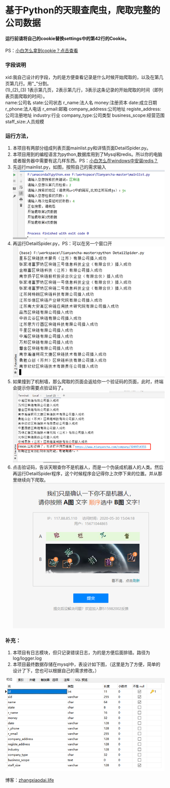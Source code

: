 # 基于Python的天眼查爬虫，爬取完整的公司数据
#### 运行前请将自己的cookie替换settings中的第42行的Cookie。

PS：<a href="https://blog.csdn.net/MuWinter/article/details/75313476" rel="nofollow">小白怎么拿到cookie？点击查看</a>

### 字段说明
xid:我自己设计的字段，为的是方便查看记录是什么时候开始爬取的，以及在第几页第几行。用"\_"分割。<br>(1)\_(2)_(3) 1表示第几页，2表示第几行，3表示这条记录的开始爬取的时间（即列表页面爬取的时间）。<br>
name:公司名
state:公司状态
r_name:法人名
money:注册资本
date:成立日期
r_phone:法人电话
r_email:邮箱
company_address:公司地址
registe_address:公司注册地址
industry:行业
company_type:公司类型
business_scope:经营范围
staff_size:人员规模

### 运行方法，
1. 本项目有两部分组成列表页面mainlist.py和详情页面DetailSpider.py。
2. 本项目用到的编程语言为python,数据库用到了Mysql和redis。所以你的电脑或者服务器中需要有这几样东西。PS：<a href="https://www.runoob.com/redis/redis-install.html" rel="nofollow">小白怎么在windows中安装redis？</a>
3. 先运行mainlist.py，如图，按照自己的需求输入<br>
![avatar](Imags/1.jpg)
4. 再运行DetailSpider.py，PS：可以在另一个窗口开<br>
![avatar](Imags/2.jpg)
5. 如果撞到了机制墙，那么爬取的页面会返给你一个验证码的页面，此时，终端会提示你需要点验证码了。<br>
![avatar](Imags/3.jpg)
6. 点击验证码，告诉天眼查你不是机器人，而是一个伪装成机器人的人类。然后再运行DetailSpider程序，这个时候程序会记得你上次停下来的位置。并从那里继续向下爬取。<br>
![avatar](Imags/4.jpg)

### 补充：
1. 本项目有日志模块，但只记录错误日志，为的是方便后面排错。路径为log/logger.log
2. 本项目最终数据存储在mysql中，表设计如下图，（这里是为了方便，简单的设计了下，您也可以根据自己的需求修改。）

![avatar](Imags/5.jpg)

博客：<a href="http://zhangxiaodai.life">zhangxiaodai.life</a>
